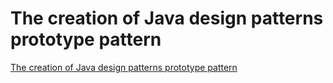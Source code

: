 # The creation of Java design patterns prototype pattern
[The creation of Java design patterns prototype pattern](https://aiwithcloud.com/2022/09/19/the_creation_of_java_design_patterns_prototype_pattern/)